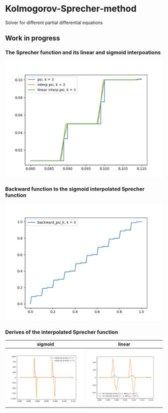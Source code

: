 # Kolmogorov-Sprecher-method
Solver for different partial differential equations

## Work in progress

### The Sprecher function and its linear and sigmoid interpoations
![](./pictures/inerpolation_of_Sprecher_func.png)


###  Backward function to the sigmoid interpolated Sprecher function
![](./pictures/backward_of_interpolated_Sprecher_func.png)


### Derives of the interpolated Sprecher function
| sigmoid | linear |
| --- | --- |
| ![](./pictures/derives_of_interpolated_Sprecher_func.png) | ![](./pictures/derives_of_Sprecher_func.png) |
